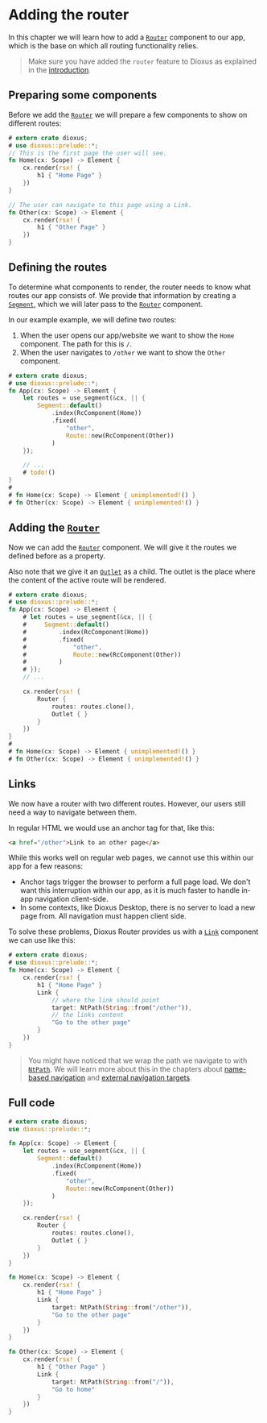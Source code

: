 # Adding the router

In this chapter we will learn how to add a [`Router`] component to our app,
which is the base on which all routing functionality relies.

> Make sure you have added the `router` feature to Dioxus as explained in the
> [introduction](/).

## Preparing some components
Before we add the [`Router`] we will prepare a few components to show on
different routes:

```rust
# extern crate dioxus;
# use dioxus::prelude::*;
// This is the first page the user will see.
fn Home(cx: Scope) -> Element {
    cx.render(rsx! {
        h1 { "Home Page" }
    })
}

// The user can navigate to this page using a Link.
fn Other(cx: Scope) -> Element {
    cx.render(rsx! {
        h1 { "Other Page" }
    })
}
```

## Defining the routes
To determine what components to render, the router needs to know what routes our
app consists of. We provide that information by creating a [`Segment`], which we
will later pass to the [`Router`] component.

In our example example, we will define two routes:
1. When the user opens our app/website we want to show the `Home` component. The
   path for this is `/`.
2. When the user navigates to `/other` we want to show the `Other` component.

```rust
# extern crate dioxus;
# use dioxus::prelude::*;
fn App(cx: Scope) -> Element {
    let routes = use_segment(&cx, || {
        Segment::default()
            .index(RcComponent(Home))
            .fixed(
                "other",
                Route::new(RcComponent(Other))
            )
    });

    // ...
    # todo!()
}
#
# fn Home(cx: Scope) -> Element { unimplemented!() }
# fn Other(cx: Scope) -> Element { unimplemented!() }
```

## Adding the [`Router`]
Now we can add the [`Router`] component. We will give it the routes we defined
before as a property.

Also note that we give it an [`Outlet`] as a child. The outlet is the place
where the content of the active route will be rendered.

```rust
# extern crate dioxus;
# use dioxus::prelude::*;
fn App(cx: Scope) -> Element {
    # let routes = use_segment(&cx, || {
    #     Segment::default()
    #         .index(RcComponent(Home))
    #         .fixed(
    #             "other",
    #             Route::new(RcComponent(Other))
    #         )
    # });
    // ...

    cx.render(rsx! {
        Router {
            routes: routes.clone(),
            Outlet { }
        }
    })
}
#
# fn Home(cx: Scope) -> Element { unimplemented!() }
# fn Other(cx: Scope) -> Element { unimplemented!() }
```

## Links
We now have a router with two different routes. However, our users still need a
way to navigate between them.

In regular HTML we would use an anchor tag for that, like this:
```html
<a href="/other">Link to an other page</a>
```

While this works well on regular web pages, we cannot use this within our app
for a few reasons:
- Anchor tags trigger the browser to perform a full page load. We don't want
  this interruption within our app, as it is much faster to handle in-app
  navigation client-side.
- In some contexts, like Dioxus Desktop, there is no server to load a new page
  from. All navigation must happen client side.

To solve these problems, Dioxus Router provides us with a [`Link`] component we
can use like this:
```rust
# extern crate dioxus;
# use dioxus::prelude::*;
fn Home(cx: Scope) -> Element {
    cx.render(rsx! {
        h1 { "Home Page" }
        Link {
            // where the link should point
            target: NtPath(String::from("/other")),
            // the links content
            "Go to the other page"
        }
    })
}
```

> You might have noticed that we wrap the path we navigate to with [`NtPath`].
> We will learn more about this in the chapters about
> [name-based navigation](./name-based-navigation.md) and
> [external navigation targets](../advanced/external-navigation-targets.md).

## Full code
```rust
# extern crate dioxus;
use dioxus::prelude::*;

fn App(cx: Scope) -> Element {
    let routes = use_segment(&cx, || {
        Segment::default()
            .index(RcComponent(Home))
            .fixed(
                "other",
                Route::new(RcComponent(Other))
            )
    });

    cx.render(rsx! {
        Router {
            routes: routes.clone(),
            Outlet { }
        }
    })
}

fn Home(cx: Scope) -> Element {
    cx.render(rsx! {
        h1 { "Home Page" }
        Link {
            target: NtPath(String::from("/other")),
            "Go to the other page"
        }
    })
}

fn Other(cx: Scope) -> Element {
    cx.render(rsx! {
        h1 { "Other Page" }
        Link {
            target: NtPath(String::from("/")),
            "Go to home"
        }
    })
}
```

[`Link`]: https://docs.rs/dioxus-router/latest/dioxus_router/components/fn.Link.html
[`NtPath`]: https://docs.rs/dioxus-router/latest/dioxus_router/navigation/enum.NavigationTarget.html#variant.NtPath
[`Outlet`]: https://docs.rs/dioxus-router/latest/dioxus_router/components/fn.Outlet.html
[`Router`]: https://docs.rs/dioxus-router/latest/dioxus_router/components/fn.Router.html
[`Segment`]: https://docs.rs/dioxus-router/latest/dioxus_router/route_definition/struct.Segment.html

